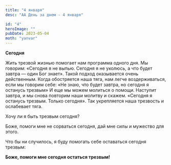 ```yaml
---
title: "4 января"
desc: "АА День за днем - 4 января"

id: "4"
heroImage: ""
pubDate: 2023-05-04
moth: "yanvar"
---
```


**Сегодня**

Жить трезвой жизнью помогает нам программа одного дня. Мы говорим: «Сегодня я
не выпью. Сегодня я не уколюсь, а что будет завтра — один Бог знает». Такой
подход оказывается очень действенным. Когда обостряется наша тяга, нам легче
воздерживаться, если мы говорим себе: «He знаю, что будет завтра, но сегодня я
останусь трезвым» И еще мы можем молиться о помощи. Наступит завтра, и мы
снова повторим наши молитву и скажем. «Сегодня я останусь трезвым. Только
сегодня». Так укрепляется наша трезвость и ослабевает тяга.

Хочу ли я быть трезвым сегодня?

Боже, помоги мне не сорваться сегодня, дай мне силы и мужество для этого.

Что бы ни случилось, я буду помогать себе оставаться сегодня трезвым:

**Боже, помоги мне сегодня остаться трезвым!**
